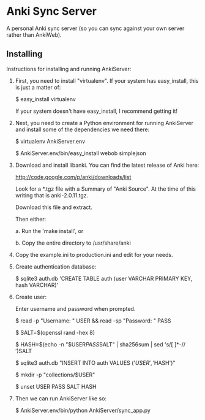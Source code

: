 Anki Sync Server
================

A personal Anki sync server (so you can sync against your own server rather than AnkiWeb).

Installing
----------

Instructions for installing and running AnkiServer:

 1. First, you need to install "virtualenv".  If your system has easy_install, this is
    just a matter of:

      $ easy_install virtualenv

    If your system doesn't have easy_install, I recommend getting it!

 2. Next, you need to create a Python environment for running AnkiServer and install some of
    the dependencies we need there:

      $ virtualenv AnkiServer.env

      $ AnkiServer.env/bin/easy_install webob simplejson

 3. Download and install libanki.  You can find the latest release of Anki here:

    http://code.google.com/p/anki/downloads/list

    Look for a *.tgz file with a Summary of "Anki Source".  At the time of this writing
    that is anki-2.0.11.tgz.

    Download this file and extract.

    Then either:

      a. Run the 'make install', or

      b. Copy the entire directory to /usr/share/anki

 4. Copy the example.ini to production.ini and edit for your needs.

 5. Create authentication database:

      $ sqlite3 auth.db 'CREATE TABLE auth (user VARCHAR PRIMARY KEY, hash VARCHAR)'

 6. Create user:

      Enter username and password when prompted.

      $ read -p "Username: " USER && read -sp "Password: " PASS

      $ SALT=$(openssl rand -hex 8)

      $ HASH=$(echo -n "$USER$PASS$SALT" | sha256sum | sed 's/[ ]*-$//')$SALT

      $ sqlite3 auth.db "INSERT INTO auth VALUES ('$USER', '$HASH')"

      $ mkdir -p "collections/$USER"

      $ unset USER PASS SALT HASH

 7. Then we can run AnkiServer like so:

      $ AnkiServer.env/bin/python AnkiServer/sync_app.py

